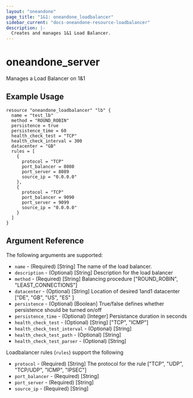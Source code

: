 ```yaml
---
layout: "oneandone"
page_title: "1&1: oneandone_loadbalancer"
sidebar_current: "docs-oneandone-resource-loadbalancer"
description: |-
  Creates and manages 1&1 Load Balancer.
---
```


# oneandone\_server

Manages a Load Balancer on 1&1

## Example Usage

```hcl
resource "oneandone_loadbalancer" "lb" {
  name = "test_lb"
  method = "ROUND_ROBIN"
  persistence = true
  persistence_time = 60
  health_check_test = "TCP"
  health_check_interval = 300
  datacenter = "GB"
  rules = [
    {
      protocol = "TCP"
      port_balancer = 8080
      port_server = 8089
      source_ip = "0.0.0.0"
    },
    {
      protocol = "TCP"
      port_balancer = 9090
      port_server = 9099
      source_ip = "0.0.0.0"
    }
  ]
}
```

## Argument Reference

The following arguments are supported:

* `name` - (Required) [String] The name of the load balancer.
* `description` - (Optional) [String] Description for the load balancer
* `method` - (Required) [String] Balancing procedure ["ROUND_ROBIN", "LEAST_CONNECTIONS"]
* `datacenter` - (Optional) [String]  Location of desired 1and1 datacenter ["DE", "GB", "US", "ES" ]
* `persistence` - (Optional) [Boolean]  True/false defines whether persistence should be turned on/off
* `persistence_time` - (Optional) [Integer] Persistance duration in seconds
* `health_check_test` - (Optional) [String] ["TCP", "ICMP"]
* `health_check_test_interval` - (Optional) [String]
* `health_check_test_path` - (Optional) [String]
* `health_check_test_parser` - (Optional) [String]

Loadbalancer rules (`rules`) support the following

* `protocol` - (Required) [String]  The protocol for the rule ["TCP", "UDP", "TCP/UDP", "ICMP", "IPSEC"]
* `port_balancer` - (Required) [String]
* `port_server` - (Required) [String]
* `source_ip` - (Required) [String]
